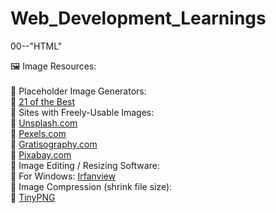 # Web_Development_Learnings
00--"HTML"

🖼️ Image Resources:<br><br>
 🔲 Placeholder Image Generators:<br>
    🔗 <a href="https://loremipsum.io/21-of-the-best-placeholder-image-generators/">21 of the Best</a><br>
 🔲 Sites with Freely-Usable Images:<br>
    🔗 <a href="https://unsplash.com/">Unsplash.com</a><br>
    🔗 <a href="https://www.pexels.com/">Pexels.com</a><br>
    🔗 <a href="https://gratisography.com/">Gratisography.com</a><br>
    🔗 <a href="https://pixabay.com/">Pixabay.com</a><br>
 🔲 Image Editing / Resizing Software:<br>
    🔗 For Windows: <a href="https://www.irfanview.com/">Irfanview</a><br>
 🔲 Image Compression (shrink file size):<br>
    🔗 <a href="https://tinypng.com/">TinyPNG</a>
